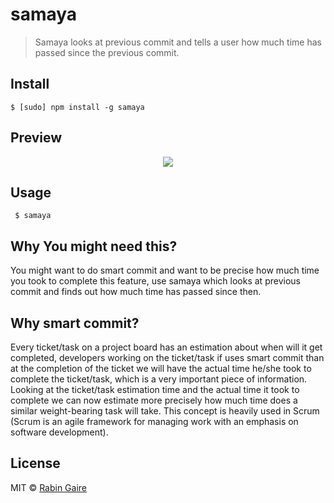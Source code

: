 # samaya

> Samaya looks at previous commit and tells a user how much time has passed since the previous commit.

## Install

```
$ [sudo] npm install -g samaya
```

## Preview

<p align="center">
<img src="./demo.gif">
</p>

## Usage

```
 $ samaya
```

## Why You might need this?

You might want to do smart commit and want to be precise how much time you took to complete this feature, use samaya which looks at previous commit and finds out how much time has passed since then.

## Why smart commit?

Every ticket/task on a project board has an estimation about when will it get completed, developers working on the ticket/task if uses smart commit than at the completion of the ticket we will have the actual time he/she took to complete the ticket/task, which is a very important piece of information. Looking at the ticket/task estimation time and the actual time it took to complete we can now estimate more precisely how much time does a similar weight-bearing task will take. This concept is heavily used in Scrum (Scrum is an agile framework for managing work with an emphasis on software development).

## License

MIT &copy; [Rabin Gaire](http://rabingaire.com.np/)
